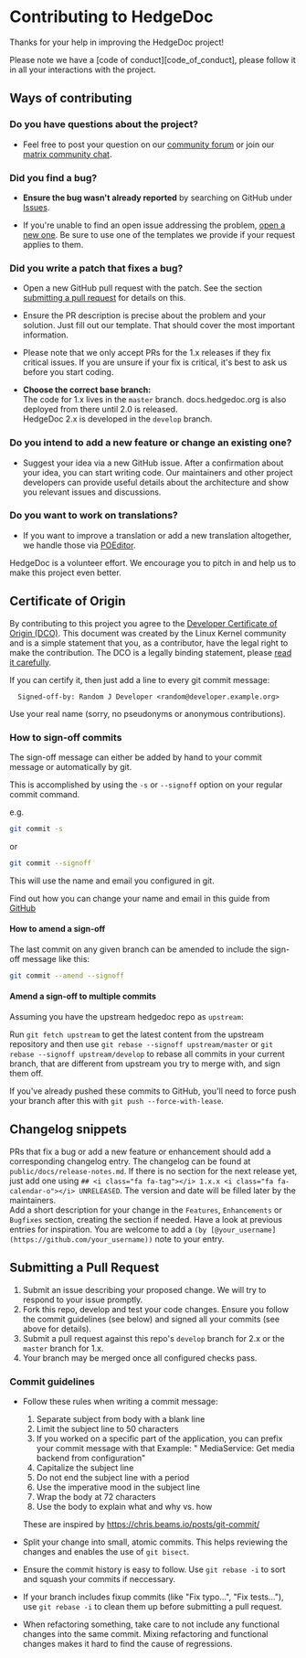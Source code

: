 <!--
SPDX-FileCopyrightText: 2021 The HedgeDoc developers (see AUTHORS file)

SPDX-License-Identifier: CC-BY-SA-4.0
-->

# Contributing to HedgeDoc

Thanks for your help in improving the HedgeDoc project!

Please note we have a [code of conduct][code_of_conduct], please follow it in all your interactions with the project.

## Ways of contributing

### Do you have questions about the project?

* Feel free to post your question on our [community forum][community-forum] or join
  our [matrix community chat][matrix-support].

### Did you find a bug?

* **Ensure the bug wasn't already reported** by searching on GitHub under [Issues][issues].

* If you're unable to find an open issue addressing the problem, [open a new one][new_issue]. Be sure to use one of the
  templates we provide if your request applies to them.

### Did you write a patch that fixes a bug?

* Open a new GitHub pull request with the patch. See the section [submitting a pull request](#submitting-a-pull-request)
  for details on this.

* Ensure the PR description is precise about the problem and your solution. Just fill out our template. That should
  cover the most important information.

* Please note that we only accept PRs for the 1.x releases if they fix critical issues. If you are unsure if your fix is
  critical, it's best to ask us before you start coding.

* **Choose the correct base branch:**  
  The code for 1.x lives in the `master` branch. docs.hedgedoc.org is also deployed from there until 2.0 is released.  
  HedgeDoc 2.x is developed in the `develop` branch.

### Do you intend to add a new feature or change an existing one?

* Suggest your idea via a new GitHub issue. After a confirmation about your idea, you can start writing code. Our
  maintainers and other project developers can provide useful details about the architecture and show you relevant
  issues and discussions.

### Do you want to work on translations?

* If you want to improve a translation or add a new translation altogether, we handle those via [POEditor][poeditor].

HedgeDoc is a volunteer effort. We encourage you to pitch in and help us to make this project even better.

## Certificate of Origin

By contributing to this project you agree to
the [Developer Certificate of Origin (DCO)](developer-certificate-of-origin.txt). This document was created
by the Linux Kernel community and is a simple statement that you, as a contributor, have the legal right to make the
contribution. The DCO is a legally binding statement,
please [read it carefully](developer-certificate-of-origin.txt).

If you can certify it, then just add a line to every git commit message:

```
  Signed-off-by: Random J Developer <random@developer.example.org>
```

Use your real name (sorry, no pseudonyms or anonymous contributions).

### How to sign-off commits

The sign-off message can either be added by hand to your commit message or automatically by git.

This is accomplished by using the `-s` or `--signoff` option on your regular commit command.

e.g.
```bash
git commit -s
```
or
```bash
git commit --signoff
```

This will use the name and email you configured in git.

Find out how you can change your name and email in this guide from [GitHub](https://docs.github.com/en/account-and-profile/setting-up-and-managing-your-github-user-account/managing-email-preferences/setting-your-commit-email-address#setting-your-commit-email-address-in-git)

#### How to amend a sign-off

The last commit on any given branch can be amended to include the sign-off message like this:

```bash
git commit --amend --signoff
```

#### Amend a sign-off to multiple commits 

Assuming you have the upstream hedgedoc repo as `upstream`:

Run `git fetch upstream` to get the latest content from the upstream repository
and then use `git rebase --signoff upstream/master` or `git rebase --signoff upstream/develop`
to rebase all commits in your current branch, that are different from upstream you try to merge with, and sign them off.

If you've already pushed these commits to GitHub, you'll need to force push your branch after this with `git push --force-with-lease`.

## Changelog snippets

PRs that fix a bug or add a new feature or enhancement should add a corresponding changelog entry.
The changelog can be found at `public/docs/release-notes.md`. If there is no section for the next release yet, just add
one using `## <i class="fa fa-tag"></i> 1.x.x <i class="fa fa-calendar-o"></i> UNRELEASED`. The version and date will
be filled later by the maintainers.  
Add a short description for your change in the `Features`, `Enhancements` or `Bugfixes` section, creating the section
if needed. Have a look at previous entries for inspiration.
You are welcome to add a `(by [@your_username](https://github.com/your_username))` note to your entry.

## Submitting a Pull Request

1. Submit an issue describing your proposed change. We will try to respond to your issue promptly.
2. Fork this repo, develop and test your code changes. Ensure you follow the commit guidelines (see below)
   and signed all your commits (see above for details).
3. Submit a pull request against this repo's `develop` branch for 2.x or the `master` branch for 1.x.
4. Your branch may be merged once all configured checks pass.

### Commit guidelines

- Follow these rules when writing a commit message:
  1. Separate subject from body with a blank line
  2. Limit the subject line to 50 characters
  3. If you worked on a specific part of the application, you can prefix your commit message with that Example: "
     MediaService: Get media backend from configuration"
  3. Capitalize the subject line
  4. Do not end the subject line with a period
  5. Use the imperative mood in the subject line
  6. Wrap the body at 72 characters
  7. Use the body to explain what and why vs. how

  These are inspired by https://chris.beams.io/posts/git-commit/
- Split your change into small, atomic commits. This helps reviewing the changes and enables the use of `git bisect`.
- Ensure the commit history is easy to follow. Use `git rebase -i` to sort and squash your commits if neccessary.
- If your branch includes fixup commits (like "Fix typo...", "Fix tests..."), use `git rebase -i` to clean them up
  before submitting a pull request.
- When refactoring something, take care to not include any functional changes into the same commit. Mixing refactoring
  and functional changes makes it hard to find the cause of regressions.

[code-of-conduct]: ./CODE-OF-CONDUCT.md

[community-forum]: https://community.hedgedoc.org

[matrix-support]: https://matrix.to/#/#hedgedoc:matrix.org

[issues]: https://github.com/hedgedoc/hedgedoc/issues

[new_issue]: https://github.com/hedgedoc/hedgedoc/issues/new/choose

[poeditor]: https://translate.hedgedoc.org
